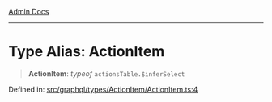 [Admin Docs](/)

***

# Type Alias: ActionItem

> **ActionItem**: *typeof* `actionsTable.$inferSelect`

Defined in: [src/graphql/types/ActionItem/ActionItem.ts:4](https://github.com/NishantSinghhhhh/talawa-api/blob/eec373445d0a4b36c011832ad5010e69e112315d/src/graphql/types/ActionItem/ActionItem.ts#L4)
